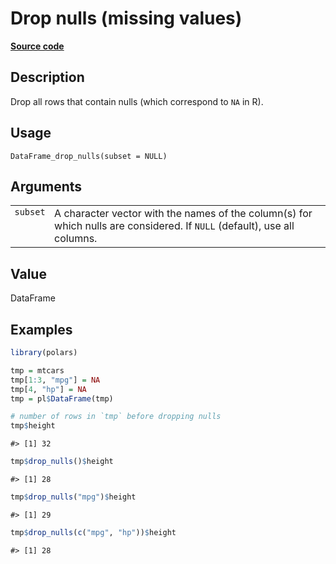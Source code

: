 

# Drop nulls (missing values)

[**Source code**](https://github.com/pola-rs/r-polars/tree/97c09bc0a6fc3d166744dbddd037b49e8d8fc6c2/R/dataframe__frame.R#L484)

## Description

Drop all rows that contain nulls (which correspond to <code>NA</code> in
R).

## Usage

<pre><code class='language-R'>DataFrame_drop_nulls(subset = NULL)
</code></pre>

## Arguments

<table>
<tr>
<td style="white-space: nowrap; font-family: monospace; vertical-align: top">
<code id="DataFrame_drop_nulls_:_subset">subset</code>
</td>
<td>
A character vector with the names of the column(s) for which nulls are
considered. If <code>NULL</code> (default), use all columns.
</td>
</tr>
</table>

## Value

DataFrame

## Examples

``` r
library(polars)

tmp = mtcars
tmp[1:3, "mpg"] = NA
tmp[4, "hp"] = NA
tmp = pl$DataFrame(tmp)

# number of rows in `tmp` before dropping nulls
tmp$height
```

    #> [1] 32

``` r
tmp$drop_nulls()$height
```

    #> [1] 28

``` r
tmp$drop_nulls("mpg")$height
```

    #> [1] 29

``` r
tmp$drop_nulls(c("mpg", "hp"))$height
```

    #> [1] 28
